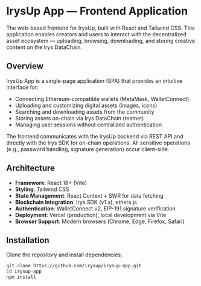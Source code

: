 # IrysUp App — Frontend Application

The web-based frontend for IrysUp, built with React and Tailwind CSS. This application enables creators and users to interact with the decentralized asset ecosystem — uploading, browsing, downloading, and storing creative content on the Irys DataChain.

## Overview

IrysUp App is a single-page application (SPA) that provides an intuitive interface for:

- Connecting Ethereum-compatible wallets (MetaMask, WalletConnect)
- Uploading and customizing digital assets (images, icons)
- Searching and downloading assets from the community
- Storing assets on-chain via Irys DataChain (testnet)
- Managing user sessions without centralized authentication

The frontend communicates with the IrysUp backend via REST API and directly with the Irys SDK for on-chain operations. All sensitive operations (e.g., password handling, signature generation) occur client-side.

## Architecture

- **Framework**: React 18+ (Vite)
- **Styling**: Tailwind CSS
- **State Management**: React Context + SWR for data fetching
- **Blockchain Integration**: Irys SDK (v1.x), ethers.js
- **Authentication**: WalletConnect v2, EIP-191 signature verification
- **Deployment**: Vercel (production), local development via Vite
- **Browser Support**: Modern browsers (Chrome, Edge, Firefox, Safari)

## Installation

Clone the repository and install dependencies:

```bash
git clone https://github.com/irysup/irysup-app.git
cd irysup-app
npm install
